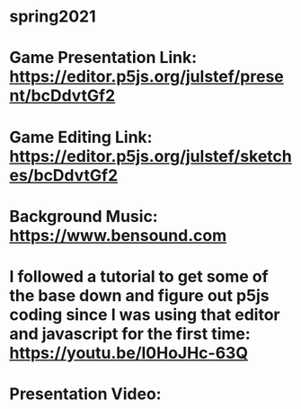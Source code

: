 # spring2021
# Game Presentation Link: https://editor.p5js.org/julstef/present/bcDdvtGf2
# Game Editing Link: https://editor.p5js.org/julstef/sketches/bcDdvtGf2
# Background Music: https://www.bensound.com
# I followed a tutorial to get some of the base down and figure out p5js coding since I was using that editor and javascript for the first time: https://youtu.be/l0HoJHc-63Q 
# Presentation Video: 
